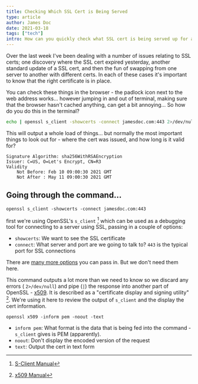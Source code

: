 ```yaml
---
title: Checking Which SSL Cert is Being Served
type: article
author: James Doc
date: 2021-03-18
tags: ["tech"]
intro: How can you quickly check what SSL cert is being served up for a domain? Sure you could check in the browser, but you might want to use the command line…
---
```


Over the last week I've been dealing with a number of issues relating to SSL certs; one discovery where the SSL cert expired yesterday, another standard update of a SSL cert, and then the fun of swapping from one server to another with different certs. In each of these cases it's important to know that the right certificate is in place.

You can check these things in the browser - the padlock icon next to the web address works… however jumping in and out of terminal, making sure that the browser hasn't cached anything, can get a bit annoying… So how do you do this in the terminal?

```bash
echo | openssl s_client -showcerts -connect jamesdoc.com:443 2>/dev/null | openssl x509 -inform pem -noout -text
```

This will output a whole load of things… but normally the most important things to look out for - where the cert was issued, and how long is it valid for?

```
Signature Algorithm: sha256WithRSAEncryption
Issuer: C=US, O=Let's Encrypt, CN=R3
Validity
    Not Before: Feb 10 09:00:30 2021 GMT
    Not After : May 11 09:00:30 2021 GMT
```

## Going through the command…

`openssl s_client -showcerts -connect jamesdoc.com:443`

first we're using OpenSSL's `s_client` [^sclient] which can be used as a debugging tool for connecting to a server using SSL, passing in a couple of options:

- `showcerts`: We want to see the SSL certificate
- `connect`: What server and port are we going to talk to? `443` is the typical port for SSL connections

There are [many more options](https://www.openssl.org/docs/man1.1.1/man1/openssl-s_client.html) you can pass in. But we don't need them here.

This command outputs a lot more than we need to know so we discard any errors ( `2>/dev/null`) and pipe (`|`) the response into another part of OpenSSL - [x509](https://www.openssl.org/docs/man1.0.2/man1/x509.html). It is described as a "certificate display and signing utility" [^x509]. We're using it here to review the output of `s_client` and the display the cert information.

`openssl x509 -inform pem -noout -text`

- `inform pem`: What format is the data that is being fed into the command - `s_client` gives is PEM (apparently).
- `noout`: Don't display the encoded version of the request
- `text`: Output the cert in text form

[^sclient]: [S-Client Manual](https://www.openssl.org/docs/man1.1.1/man1/openssl-s_client.html)
[^x509]: [x509 Manual](https://www.openssl.org/docs/man1.0.2/man1/x509.html)
